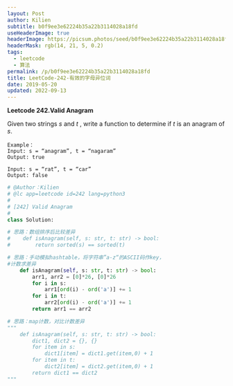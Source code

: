 ```yaml
---
layout: Post
author: Kilien
subtitle: b0f9ee3e62224b35a22b3114028a18fd
useHeaderImage: true
headerImage: https://picsum.photos/seed/b0f9ee3e62224b35a22b3114028a18fd/1920/1080
headerMask: rgb(14, 21, 5, 0.2)
tags:
  - leetcode
  - 算法
permalink: /p/b0f9ee3e62224b35a22b3114028a18fd
title: LeetCode-242-有效的字母异位词
date: 2019-05-20
updated: 2022-09-13
---
```


**Leetcode 242.Valid Anagram**

Given two strings *s* and *t* , write a function to determine if *t* is an anagram of *s*.

    Example：
    Input: s = “anagram”, t = “nagaram”
    Output: true

    Input: s = “rat”, t = “car”
    Output: false

```Python
# @Author：Kilien
# @lc app=leetcode id=242 lang=python3
#
# [242] Valid Anagram
#
class Solution:

# 思路：数组排序后比较差异
#    def isAnagram(self, s: str, t: str) -> bool:
#        return sorted(s) == sorted(t)

# 思路：手动模拟hashtable，将字符串”a-z“的ASCII码作key，
#计数求差异
    def isAnagram(self, s: str, t: str) -> bool:
        arr1, arr2 = [0]*26, [0]*26
        for i in s:
            arr1[ord(i) - ord('a')] += 1
        for i in t:
            arr2[ord(i) - ord('a')] += 1
        return arr1 == arr2

# 思路：map计数，对比计数差异
"""
    def isAnagram(self, s: str, t: str) -> bool:
        dict1, dict2 = {}, {}
        for item in s:
            dict1[item] = dict1.get(item,0) + 1
        for item in t:
            dict2[item] = dict2.get(item,0) + 1
        return dict1 == dict2
"""
```
